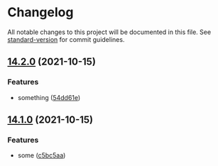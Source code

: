 # Changelog

All notable changes to this project will be documented in this file. See [standard-version](https://github.com/conventional-changelog/standard-version) for commit guidelines.

## [14.2.0](https://github.com/Irina996/mobile_dev_start/compare/v14.1.0...v14.2.0) (2021-10-15)


### Features

* something ([54dd61e](https://github.com/Irina996/mobile_dev_start/commit/54dd61eeab5da91c252bac741e1cbaa8f08637cb))

## [14.1.0](https://github.com/Irina996/mobile_dev_start/compare/v14.0.0...v14.1.0) (2021-10-15)


### Features

* some ([c5bc5aa](https://github.com/Irina996/mobile_dev_start/commit/c5bc5aa7c8497125b4ec0ac0cd582072987e4d89))
